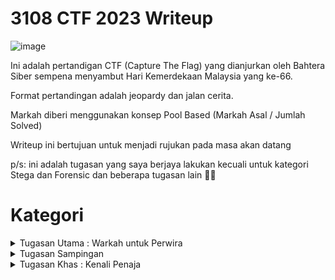 # 3108 CTF 2023 Writeup

![image](https://github.com/6D756E6972/3108CTF/assets/129729880/30f71fd7-e69d-4814-a4a4-287ab7b4ac98)

Ini adalah pertandigan CTF (Capture The Flag) yang dianjurkan oleh Bahtera Siber sempena menyambut Hari Kemerdekaan Malaysia yang ke-66.

Format pertandingan adalah jeopardy dan jalan cerita.

Markah diberi menggunakan konsep Pool Based (Markah Asal / Jumlah Solved)

Writeup ini bertujuan untuk menjadi rujukan pada masa akan datang

p/s: ini adalah tugasan yang saya berjaya lakukan kecuali untuk kategori Stega dan Forensic dan beberapa tugasan lain :face_with_spiral_eyes:

# Kategori
<details>
<summary>Tugasan Utama : Warkah untuk Perwira</summary>

  | Tugasan | Tahap Kesukaran |
  | --- | --- |
  | [Tugasan I : Seruan Perwira](https://github.com/6D756E6972/3108CTF/blob/main/Tugasan%20Utama/Tugasan%201%20%3A%20Seruan%20Perwira/Tugasan%201.md) | - |
  | Tugasan II : Tali Barut | - |
  | Warkah Akhir | - |
  
</details>

<details>
<summary>Tugasan Sampingan</summary>
  <details>
  <summary>Web</summary>
    
  | Tugasan | Tahap Kesukaran |
  | --- | --- |
  | Lemah | Mudah |
  | Wantujus | Mudah |
  | Wantusom | Mudah |
  | Pantul Pantun | Sederhana |
  </details>

  <details>
  <summary>Reverse Engineering</summary>

  | Tugasan | Tahap Kesukaran |
  | --- | --- |
  | Sarawak | Mudah | 
  | Pa+rio+ik | Mudah|
  </details>
  
  <details>
  <summary>Cryptography</summary>

  | Tugasan | Tahap Kesukaran |
  | --- | --- |
  | Nasihat | Mudah |
  | Selamat Malam | Sederhana |
  | 1957bit | Sederhana |
  </details>

  <details>
  <summary>Network</summary>

  | Tugasan | Tahap Kesukaran |
  | --- | --- |
  | Johan | Mudah |
  | Lagi-lagi Johan | Mudah |
  </details>

  <details>
  <summary>Misc</summary>

  | Tugasan | Tahap Kesukaran |
  | --- | --- |
  | Mencari Rahsia Si Dia | Mudah |
  | 3108 CTF Town | Sederhana |
  </details>

   <details>
  <summary>Osint</summary>

  | Tugasan | Tahap Kesukaran |
  | --- | --- |
  | Pertemuan Kapista : Babak I | Mudah |
  | Pertemuan Kapista : Babak II | Mudah |
  | Pertemuan Kapista : Finale | Finale |
  </details>
</details>

 <details>
 <summary>Tugasan Khas : Kenali Penaja</summary>
   
  | Tugasan | Tahap Kesukaran |
  | --- | --- |
  | YAYASAN DIGITAL MALAYSIA | - |
  | RE:HACK | - |
  | TENANG KOMUNITI | - |
  | ASK PENTEST | - |
  | SCAMGATE | - |
 </details>
